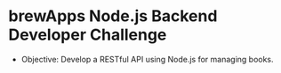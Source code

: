 # brewApps Node.js Backend Developer Challenge
- Objective: Develop a RESTful API using Node.js for managing books.
